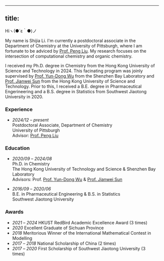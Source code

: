 
---
title:
---
Hiヽ(●´ε｀●)ノ<br />

My name is Shijia Li. I'm currently a postdoctoral associate in the Department of Chemistry at the University of Pittsburgh, where I am fortunate to be adviced by [Prof. Peng Liu](http://pengliu.owlstown.net/). My research focuses on the intersection of computational chemistry and organic chemistry. <br />

I received my Ph.D. degree in Chemistry from the Hong Kong University of Science and Technology in 2024. This facinating program was joinly supervised by [Prof. Yun-Dong Wu](http:/web.pkusz.edu.cn/wu/) from the Shenzhen Bay Laboratory and [Prof. Jianwei Sun](https://sunlab.hkust.edu.hk/cgi-bin/index.php) from the Hong Kong University of Science and Technology. Prior to this, I received a B.E. degree in Pharmaceutical Engerineering and a B.S. degree in Statistics from Southwest Jiaotong University in 2020.<br />


### Experience<br />
- _2024/12_ – _present_<br />
    Postdoctoral Associate, Department of Chemistry<br />
    University of Pittsburgh<br />
    Advisor: [Prof. Peng Liu](http://pengliu.owlstown.net/)<br />

### Education<br />
- _2020/09_ – _2024/08_<br />
    Ph.D. in Chemistry<br />
    The Hong Kong University of Technology and Science & Shenzhen Bay Laboratory<br />
    Advisors: Prof. [Prof. Yun-Dong Wu](http:/web.pkusz.edu.cn/wu/) & [Prof. Jianwei Sun](https://sunlab.hkust.edu.hk/cgi-bin/index.php)<br />

- _2016/09_ – _2020/06_<br />
    B.E. in Pharmaceutical Engineering & B.S. in Statistics<br />
    Southwest Jiaotong University<br />

### Awards    <br />
- _2021_ – _2024_  HKUST RedBird Academic Excellence Award (3 times) <br />
- _2020_           Excellent Graduate of Sichuan Province<br />
- _2018_           Meritorious Winner of the International Mathematical Contest in Modelling<br />
- _2017_ – _2018_  National Scholarship of China (2 times)<br />
- _2017_ – _2020_  First Scholarship of Southwest Jiaotong University (3 times)<br />



